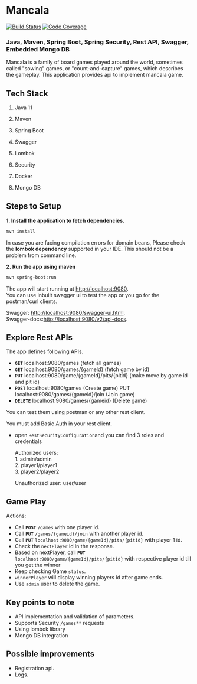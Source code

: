 
  
# Mancala  

[![Build Status](https://travis-ci.com/joaomlneto/travis-ci-tutorial-java.svg?branch=master)](https://travis-ci.com/joaomlneto/travis-ci-tutorial-java)
[![Code Coverage](https://codecov.io/github/joaomlneto/travis-ci-tutorial-java/coverage.svg)](https://codecov.io/gh/joaomlneto/travis-ci-tutorial-java)

  
### Java, Maven, Spring Boot, Spring Security, Rest API, Swagger, Embedded Mongo DB  
  
Mancala is a family of board games played around the world, sometimes called "sowing" games, or "count-and-capture" games, which describes the gameplay. This application provides api to implement mancala game.  
  
## Tech Stack  
  
1. Java 11  
  
2. Maven   
  
3. Spring Boot  
  
4. Swagger   
  
5. Lombok   
  
6. Security  
  
7. Docker  
  
8. Mongo DB  
  
## Steps to Setup  
  
**1. Install the application to fetch dependencies.**  
```bash  
mvn install  
```  
In case you are facing compilation errors for domain beans, Please check the **lombok dependency** supported in your IDE. This should not be a problem from command line.  
  
**2. Run the app using maven**  
  
```bash  
mvn spring-boot:run  
```  
  
The app will start running at <http://localhost:9080>.  
You can use inbuilt swagger ui to test the app or you go for the postman/curl clients.  
  
Swagger: <http://localhost:9080/swagger-ui.html>.  
Swagger-docs:<http://localhost:9080/v2/api-docs>.  
  
## Explore Rest APIs  
  
The app defines following APIs.  
      
 - **`GET`** localhost:9080/games (fetch all games) 
 - **`GET`** localhost:9080/games/{gameId} (fetch game by id) 
 - **`PUT`** localhost:9080/game/{gameId}/pits/{pitid} (make move by game id and pit id) 
 - **`POST`** localhost:9080/games (Create game) PUT localhost:9080/games/{gameid}/join (Join game)
 - **`DELETE`** localhost:9080/games/{gameid} (Delete game)    
  
You can test them using postman or any other rest client.  
  
 You must add Basic Auth in your rest client.   
+ open `RestSecurityConfiguration`and you can find 3 roles and credentials  
      
    Authorized users:   
        1. admin/admin  
        2. player1/player1  
        3. player2/player2  
      
    Unauthorized user: user/user  
 ## Game Play
 Actions:
+ Call **`POST`** `/games` with one player id.
+ Call **`PUT`** `/games/{gameid}/join` with another player id.
+ Call **`PUT`** `localhost:9080/game/{gameId}/pits/{pitid}` with player 1 id.
+ Check the `nextPlayer` id in the response.
+ Based on nextPlayer, call **`PUT`** `localhost:9080/game/{gameId}/pits/{pitid}` with respective player id till you get the winner
+ Keep checking Game `status`.
+ `winnerPlayer` will display winning players id after game ends.
+ Use `admin` user to delete the game.
## Key points to note  
 
+ API implementation and validation of parameters.  
+ Supports Security `/games**` requests  
+ Using lombok library   
+ Mongo DB integration  
  
## Possible improvements  
  
+ Registration api.  
+ Logs.